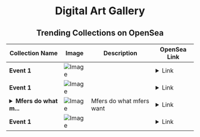 <div align="center">

# Digital Art Gallery

## Trending Collections on OpenSea

| Collection Name                       | Image                                                                                     | Description                       | OpenSea Link                                                                                          |
|---------------------------------------|-------------------------------------------------------------------------------------------|-----------------------------------|--------------------------------------------------------------------------------------------------------|
| **Event 1** | ![Image](https://i.seadn.io/s/raw/files/9e738939485c3814870a68341a8049b7.jpg?w=500&auto=format?w=200&auto=format) |  | <details><summary>Link</summary>[Event 1](https://opensea.io/collection/event-1-8254)</details> |
| **Event 1** | ![Image](https://i.seadn.io/s/raw/files/9e738939485c3814870a68341a8049b7.jpg?w=500&auto=format?w=200&auto=format) |  | <details><summary>Link</summary>[Event 1](https://opensea.io/collection/event-1-8253)</details> |
| **<details><summary>Mfers do what m...</summary>Mfers do what mfers want</details>** | ![Image](https://i.seadn.io/s/raw/files/dcccd73625a10ea9928838c70ac8fdc1.png?w=500&auto=format?w=200&auto=format) | Mfers do what mfers want  | <details><summary>Link</summary>[Mfers do what mfers want](https://opensea.io/collection/mfers-do-what-mfers-want)</details> |
| **Event 1** | ![Image](https://i.seadn.io/s/raw/files/9e738939485c3814870a68341a8049b7.jpg?w=500&auto=format?w=200&auto=format) |  | <details><summary>Link</summary>[Event 1](https://opensea.io/collection/event-1-8252)</details> |

</div>